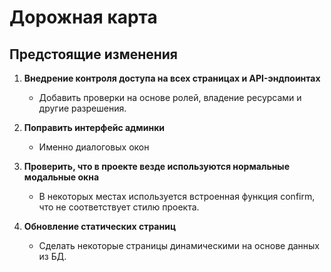 # Дорожная карта

## Предстоящие изменения

1. **Внедрение контроля доступа на всех страницах и API-эндпоинтах**

   - Добавить проверки на основе ролей, владение ресурсами и другие разрешения.

2. **Поправить интерфейс админки**

   - Именно диалоговых окон

3. **Проверить, что в проекте везде используются нормальные модальные окна**

   - В некоторых местах используется встроенная функция confirm, что не соответствует стилю проекта.

4. **Обновление статических страниц**

   - Сделать некоторые страницы динамическими на основе данных из БД.
